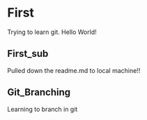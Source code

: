 # First

Trying to learn git.
Hello World!

## First_sub
Pulled down the readme.md to local machine!!

## Git_Branching
Learning to branch in git
